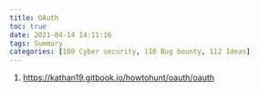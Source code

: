 ```yaml
---
title: OAuth
toc: true
date: 2021-04-14 14:11:16
tags: Summary
categories: [100 Cyber security, 110 Bug bounty, 112 Ideas]
---
```



1. https://kathan19.gitbook.io/howtohunt/oauth/oauth
